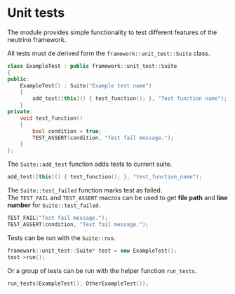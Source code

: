 # Unit tests

The module provides simple functionality to test different features 
of the neutrino framework.

All tests must de derived form the `framework::unit_test::Suite` class.

``` cpp
class ExampleTest : public framework::unit_test::Suite
{
public:
    ExampleTest() : Suite("Example test name")
    {
        add_test([this]() { test_function(); }, "Test function name");
    }
private:
    void test_function()
    {
        bool condition = true;
        TEST_ASSERT(condition, "Test fail message.");
    }
};
```

The `Suite::add_test` function adds tests to current suite.

``` cpp
add_test([this]() { test_function(); }, "test_function_name");
```

The `Suite::test_failed` function marks test as failed.  
The `TEST_FAIL` and `TEST_ASSERT` macros can be used 
to get **file path** and **line number** for `Suite::test_failed`.

``` cpp
TEST_FAIL("Test fail message.");
TEST_ASSERT(condition, "Test fail message.");
```

Tests can be run with the `Suite::run`.

``` cpp
framework::unit_test::Suite* test = new ExampleTest();
test->run();
```

Or a group of tests can be run with the helper function `run_tests`.

``` cpp
run_tests(ExampleTest(), OtherExampleTest());
```
